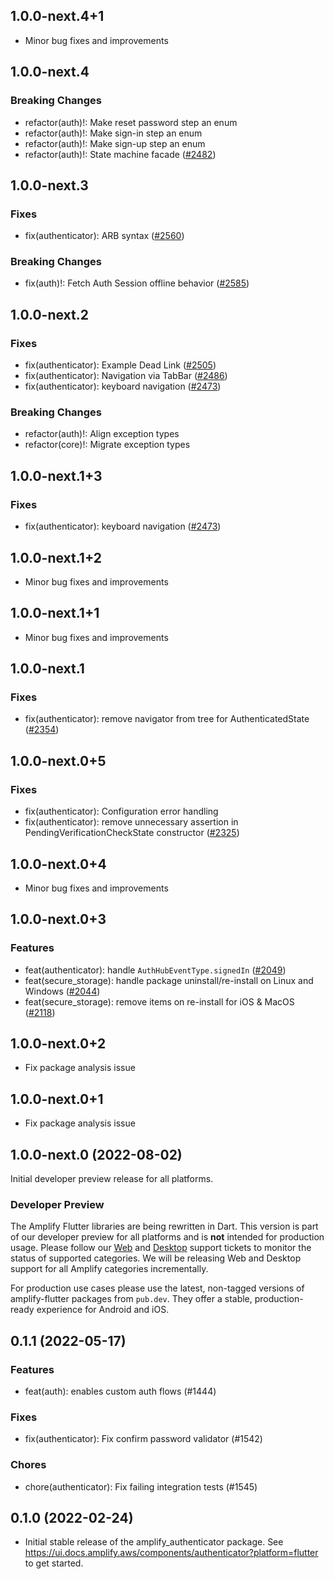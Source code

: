 ## 1.0.0-next.4+1

- Minor bug fixes and improvements

## 1.0.0-next.4

### Breaking Changes
- refactor(auth)!: Make reset password step an enum
- refactor(auth)!: Make sign-in step an enum
- refactor(auth)!: Make sign-up step an enum
- refactor(auth)!: State machine facade ([#2482](https://github.com/aws-amplify/amplify-flutter/pull/2482))

## 1.0.0-next.3

### Fixes
- fix(authenticator): ARB syntax ([#2560](https://github.com/aws-amplify/amplify-flutter/pull/2560))

### Breaking Changes
- fix(auth)!: Fetch Auth Session offline behavior ([#2585](https://github.com/aws-amplify/amplify-flutter/pull/2585))

## 1.0.0-next.2

### Fixes
- fix(authenticator): Example Dead Link ([#2505](https://github.com/aws-amplify/amplify-flutter/pull/2505))
- fix(authenticator): Navigation via TabBar ([#2486](https://github.com/aws-amplify/amplify-flutter/pull/2486))
- fix(authenticator): keyboard navigation ([#2473](https://github.com/aws-amplify/amplify-flutter/pull/2473))

### Breaking Changes
- refactor(auth)!: Align exception types
- refactor(core)!: Migrate exception types

## 1.0.0-next.1+3

### Fixes
- fix(authenticator): keyboard navigation ([#2473](https://github.com/aws-amplify/amplify-flutter/pull/2473))

## 1.0.0-next.1+2

- Minor bug fixes and improvements

## 1.0.0-next.1+1

- Minor bug fixes and improvements

## 1.0.0-next.1

### Fixes
- fix(authenticator): remove navigator from tree for AuthenticatedState ([#2354](https://github.com/aws-amplify/amplify-flutter/pull/2354))

## 1.0.0-next.0+5

### Fixes
- fix(authenticator): Configuration error handling
- fix(authenticator): remove unnecessary assertion in PendingVerificationCheckState constructor ([#2325](https://github.com/aws-amplify/amplify-flutter/pull/2325))

## 1.0.0-next.0+4

- Minor bug fixes and improvements

## 1.0.0-next.0+3

### Features
- feat(authenticator): handle `AuthHubEventType.signedIn` ([#2049](https://github.com/aws-amplify/amplify-flutter/pull/2049))
- feat(secure_storage): handle package uninstall/re-install on Linux and Windows ([#2044](https://github.com/aws-amplify/amplify-flutter/pull/2044))
- feat(secure_storage): remove items on re-install for iOS & MacOS ([#2118](https://github.com/aws-amplify/amplify-flutter/pull/2118))

## 1.0.0-next.0+2

- Fix package analysis issue

## 1.0.0-next.0+1

- Fix package analysis issue

## 1.0.0-next.0 (2022-08-02)

Initial developer preview release for all platforms.

### Developer Preview

The Amplify Flutter libraries are being rewritten in Dart. This version is part of our developer preview for all platforms and is **not** intended for production usage. Please follow our [Web](https://github.com/aws-amplify/amplify-flutter/issues/234) and [Desktop](https://github.com/aws-amplify/amplify-flutter/issues/133) support tickets to monitor the status of supported categories. We will be releasing Web and Desktop support for all Amplify categories incrementally.

For production use cases please use the latest, non-tagged versions of amplify-flutter packages from `pub.dev`. They offer a stable, production-ready experience for Android and iOS.

## 0.1.1 (2022-05-17)

### Features

- feat(auth): enables custom auth flows (#1444)

### Fixes

- fix(authenticator): Fix confirm password validator (#1542)

### Chores

- chore(authenticator): Fix failing integration tests (#1545)

## 0.1.0 (2022-02-24)

- Initial stable release of the amplify_authenticator package. See https://ui.docs.amplify.aws/components/authenticator?platform=flutter to get started.
